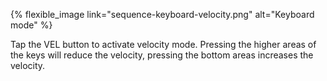 ---
---

{% flexible_image link="sequence-keyboard-velocity.png" alt="Keyboard mode" %}

Tap the VEL button to activate velocity mode. Pressing the higher areas of the keys will reduce the velocity, pressing the bottom areas increases the velocity.
